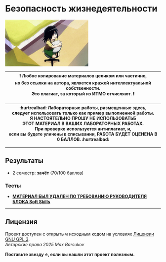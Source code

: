 # Безопасность жизнедеятельности

<img alt="Tomoko Kuroki" src="https://github.com/maxbarsukov/itmo/blob/master/.docs/tomoko.gif" height="150">

| :exclamation: <b>Любое копирование материалов целиком или частично,<br>но без ссылки на автора, является кражей интеллектуальной собственности.<br>Это плагиат, за который из ИТМО отчисляют.</b> :exclamation: |
|-----------------------------------------|

| :hurtrealbad: <b>Лабораторные работы, размещенные здесь,<br>следует использовать только как пример выполненной работы.<br>Я НАСТОЯТЕЛЬНО ПРОШУ НЕ ИСПОЛЬЗОВАТЬБ<br>ЭТОТ МАТЕРИАЛ В ВАШИХ ЛАБОРАТОРНЫХ РАБОТАХ.<br>При проверке используется антиплагиат, и,<br>если вы будете уличены в списывании, РАБОТА БУДЕТ ОЦЕНЕНА В 0 БАЛЛОВ.</b> :hurtrealbad: |
|-----------------------------------------|

---

## Результаты

- 2 семестр: **зачёт** (70/100 баллов)

### Тесты

- <b><u>МАТЕРИАЛ БЫЛ УДАЛЕН ПО ТРЕБОВАНИЮ РУКОВОДИТЕЛЯ БЛОКА Soft Skills</u></b>

---

## Лицензия <a name="license"></a>

Проект доступен с открытым исходным кодом на условиях [Лицензии GNU GPL 3](https://opensource.org/license/gpl-3-0/). \
*Авторские права 2025 Max Barsukov*

**Поставьте звезду :star:, если вы нашли этот проект полезным.**
